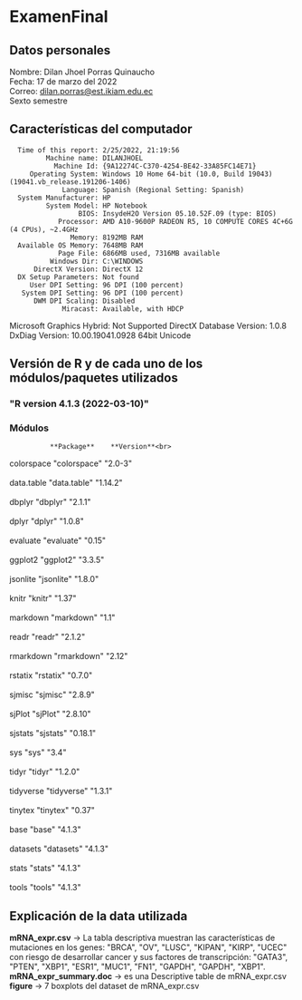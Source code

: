 # ExamenFinal
## Datos personales
Nombre: Dilan Jhoel Porras Quinaucho<br> 
Fecha: 17 de marzo del 2022<br> 
Correo: dilan.porras@est.ikiam.edu.ec<br> 
Sexto semestre<br> 
## Características del computador
      Time of this report: 2/25/2022, 21:19:56
             Machine name: DILANJHOEL
               Machine Id: {9A12274C-C370-4254-BE42-33A85FC14E71}
         Operating System: Windows 10 Home 64-bit (10.0, Build 19043) (19041.vb_release.191206-1406)
                 Language: Spanish (Regional Setting: Spanish)
      System Manufacturer: HP
             System Model: HP Notebook
                     BIOS: InsydeH2O Version 05.10.52F.09 (type: BIOS)
                Processor: AMD A10-9600P RADEON R5, 10 COMPUTE CORES 4C+6G (4 CPUs), ~2.4GHz
                   Memory: 8192MB RAM
      Available OS Memory: 7648MB RAM
                Page File: 6866MB used, 7316MB available
              Windows Dir: C:\WINDOWS
          DirectX Version: DirectX 12
      DX Setup Parameters: Not found
         User DPI Setting: 96 DPI (100 percent)
       System DPI Setting: 96 DPI (100 percent)
          DWM DPI Scaling: Disabled
                 Miracast: Available, with HDCP
Microsoft Graphics Hybrid: Not Supported
 DirectX Database Version: 1.0.8
           DxDiag Version: 10.00.19041.0928 64bit Unicode
## Versión de R y de cada uno de los módulos/paquetes utilizados
### "R version 4.1.3 (2022-03-10)"
### Módulos 
              **Package**    **Version**<br>     
colorspace    "colorspace"    "2.0-3"<br>     
data.table    "data.table"    "1.14.2"<br>    
dbplyr        "dbplyr"        "2.1.1"<br>     
dplyr         "dplyr"         "1.0.8"<br>     
evaluate      "evaluate"      "0.15"<br>      
ggplot2       "ggplot2"       "3.3.5"<br>     
jsonlite      "jsonlite"      "1.8.0"<br>     
knitr         "knitr"         "1.37"<br>      
markdown      "markdown"      "1.1"<br>       
readr         "readr"         "2.1.2"<br>     
rmarkdown     "rmarkdown"     "2.12"<br>      
rstatix       "rstatix"       "0.7.0"<br>     
sjmisc        "sjmisc"        "2.8.9"<br>     
sjPlot        "sjPlot"        "2.8.10"<br>    
sjstats       "sjstats"       "0.18.1"<br>    
sys           "sys"           "3.4"<br>       
tidyr         "tidyr"         "1.2.0"<br>     
tidyverse     "tidyverse"     "1.3.1"<br>     
tinytex       "tinytex"       "0.37"<br>      
base          "base"          "4.1.3"<br>     
datasets      "datasets"      "4.1.3"<br>     
stats         "stats"         "4.1.3"<br>     
tools         "tools"         "4.1.3"<br>     
## Explicación de la data utilizada
**mRNA_expr.csv** → La tabla descriptiva muestran las características de mutaciones en los genes: "BRCA", "OV", "LUSC", "KIPAN", "KIRP", "UCEC" con riesgo de desarrollar cancer y sus factores de transcripción: "GATA3", "PTEN",  "XBP1",  "ESR1",  "MUC1", "FN1", "GAPDH", "GAPDH", "XBP1".
**mRNA_expr_summary.doc** → es una Descriptive table de mRNA_expr.csv<br>
**figure** → 7 boxplots del dataset de mRNA_expr.csv<br>
